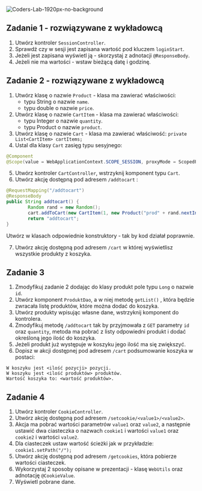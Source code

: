 ![Coders-Lab-1920px-no-background](https://user-images.githubusercontent.com/30623667/104709394-2cabee80-571f-11eb-9518-ea6a794e558e.png)


## Zadanie 1 - rozwiązywane z wykładowcą

1. Utwórz kontroler `SessionController`.
2. Sprawdź czy w sesji jest zapisana wartość pod kluczem  `loginStart`.
3. Jeżeli jest zapisana wyświetl ją - skorzystaj z adnotacji `@ResponseBody`.
4. Jeżeli nie ma wartości - wstaw bieżącą datę i godzinę.



## Zadanie 2 - rozwiązywane z wykładowcą

1. Utwórz klasę o nazwie `Product` - klasa ma zawierać właściwości:
    - typu String o nazwie `name`.
    - typu double o nazwie `price`.
2. Utwórz klasę o nazwie `CartItem` - klasa ma zawierać właściwości:
    - typu Integer o nazwie `quantity`.
    - typu Product o nazwie `product`.
3. Utwórz klasę o nazwie `Cart` - klasa ma zawierać właściwość:
    `private List<CartItem> cartItems;`
4. Ustal dla klasy `Cart` zasięg typu sesyjnego:
```java
@Component
@Scope(value = WebApplicationContext.SCOPE_SESSION, proxyMode = ScopedProxyMode.TARGET_CLASS)       
``` 
5. Utwórz kontroler `CartController`, wstrzyknij komponent typu `Cart`.
6. Utwórz akcję dostępną pod adresem `/addtocart` :
````java
@RequestMapping("/addtocart")
@ResponseBody
public String addtocart() {
        Random rand = new Random();
        cart.addToCart(new CartItem(1, new Product("prod" + rand.nextInt(10), rand.nextDouble())));
        return "addtocart";
}
````
Utwórz w klasach odpowiednie konstruktory - tak by kod działał poprawnie.

7. Utwórz akcję dostępną pod adresem `/cart` w której wyświetlisz wszystkie produkty z koszyka.



## Zadanie 3

1. Zmodyfikuj zadanie 2 dodając do klasy produkt pole typu `Long` o nazwie `id`.
2. Utwórz komponent `ProduktDao`, a w niej metodę `getList()` , która będzie zwracała listę produktów, które można dodać do koszyka. 
3. Utwórz produkty wpisując własne dane, wstrzyknij komponent do kontrolera.
3. Zmodyfikuj metodę `/addtocart` tak by przyjmowała z `GET` parametry `id` oraz `quantity`, metoda ma pobrać z listy odpowiedni produkt i dodać określoną jego ilość do koszyka.
4. Jeżeli produkt już występuje w koszyku jego ilość ma się zwiększyć.
5. Dopisz w akcji dostępnej pod adresem `/cart` podsumowanie koszyka w postaci:
````
W koszyku jest <ilość pozycji> pozycji.
W koszyku jest <ilość produktów> produktów.
Wartość koszyka to: <wartość produktów>.
````


## Zadanie 4

1. Utwórz kontroler `CookieController`.
2. Utwórz akcję dostępną pod adresem `/setcookie/<value1>/<value2>`.  
3. Akcja ma pobrać wartości parametrów `value1` oraz `value2`, a następnie ustawić 
dwa ciasteczka o nazwach `cookie1` i wartości `value1` oraz `cookie2` i wartości `value2`. 
4. Dla ciasteczek ustaw wartość ścieżki jak w przykładzie: `cookie1.setPath("/");`
5. Utwórz akcję dostępną pod adresem `/getcookies`, która pobierze wartości ciasteczek.
6. Wykorzystaj 2 sposoby opisane w prezentacji - klasę `WebUtils` oraz adnotację `@CookieValue`.
7. Wyświetl pobrane dane.
